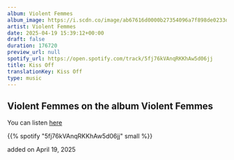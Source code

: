 ```yaml
---
album: Violent Femmes
album_image: https://i.scdn.co/image/ab67616d0000b27354096a7f898de0233d76f626
artist: Violent Femmes
date: 2025-04-19 15:39:12+00:00
draft: false
duration: 176720
preview_url: null
spotify_url: https://open.spotify.com/track/5fj76kVAnqRKKhAw5d06jj
title: Kiss Off
translationKey: Kiss Off
type: music
---
```


## Violent Femmes on the album Violent Femmes

You can listen [here](https://open.spotify.com/track/5fj76kVAnqRKKhAw5d06jj)

{{% spotify "5fj76kVAnqRKKhAw5d06jj" small %}}

added on April 19, 2025